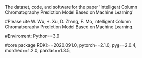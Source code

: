 The dataset, code, and software for the paper 'Intelligent Column Chromatography Prediction Model Based on Machine Learning'

#Please cite
W. Wu, H. Xu, D. Zhang, F. Mo, Intelligent Column Chromatography Prediction Model Based on Machine Learning. 

#Enviroment: Python==3.9

#core package RDKit==2020.09.1.0, pytorch==2.1.0, pyg==2.0.4, mordred==1.2.0, pandas==1.3.5,
